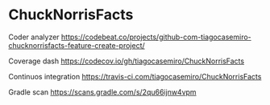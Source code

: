 # ChuckNorrisFacts

Coder analyzer
https://codebeat.co/projects/github-com-tiagocasemiro-chucknorrisfacts-feature-create-project/

Coverage dash
https://codecov.io/gh/tiagocasemiro/ChuckNorrisFacts

Continuos integration
https://travis-ci.com/tiagocasemiro/ChuckNorrisFacts

Gradle scan
https://scans.gradle.com/s/2qu66ijnw4vpm